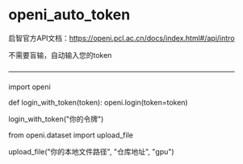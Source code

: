 # openi_auto_token

启智官方API文档：https://openi.pcl.ac.cn/docs/index.html#/api/intro

不需要盲输，自动输入您的token

————————————————————————————————


import openi


def login_with_token(token):
    openi.login(token=token)


login_with_token("你的令牌")

from openi.dataset import upload_file

upload_file("你的本地文件路径", "仓库地址", "gpu")
